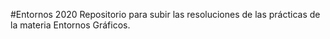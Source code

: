 #Entornos 2020
Repositorio para subir las resoluciones de las prácticas de la materia Entornos Gráficos.
